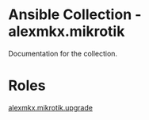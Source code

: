 # Ansible Collection - alexmkx.mikrotik

Documentation for the collection.

# Roles

[alexmkx.mikrotik.upgrade](roles/upgrade/README.md)
